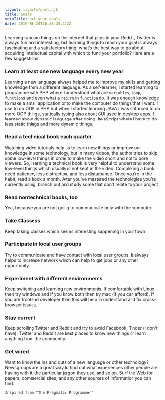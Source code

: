```yaml
---
layout: layouts/post.njk
title: Goals
metaTitle: set your goals
date: 2019-06-24T16:38:38.172Z
---
```

Learning random things on the internet that pops in your Reddit, Twitter is always fun and interesting, but learning things to reach your goal is always fascinating and a satisfactory thing.
what’s the best way to go about acquiring intellectual
capital with which to fund your portfolio? Here are a few suggestions.

### Learn at least one new language every new year

Learning a new language always helped me to improve my skills and getting knowledge from a different language.
As a self-learner, I started learning to programme with PHP where I understood what are `variables`, `loop`, `function`s and even what a `return` in `function` do. It was enough knowledge to make a small application or to make the computer do things that I want. I use to do OOP in PHP but when I started learning JAVA I was enforced to do more OOP things, statically typing also about GUI used in desktop apps. I learned about dynamic language after doing JavaScript where I have to do less static things and more dynamic things.

### Read a technical book each quarter

Watching video tutorials help us to learn new things or improve our knowledge in some technology, but in many videos, the author tries to skip some low-level things in order to make the video short and not to bore viewers. So, learning a technical book is very helpful to understand some low-level things which usually is not kept in the video. Completing a book need patience, less distraction, and less disturbance.
Once you’re in the habit, read a book a month. After you’ve mastered the technologies you’re currently using, branch out and study some that don’t relate to your project

### Read nontechnical books, too

Yea, because you are not going to communicate only with the computer.

### Take Classess

Keep taking classes which seems interesting happening in your town.

### Participate in local user groups

Try to communicate and have contact with local user groups. It always helps to increase network which can help to get jobs or any other opportunity.

### Experiment with different environments

Keep switching and learning new environments. If comfortable with Linux then try windows and if you know both then try mac (if you can afford). If you are frontend developer then this will help to understand and fix cross-browser issues.

### Stay current

Keep scrolling Twitter and Reddit and try to avoid Facebook, Tinder (i don't have).
Twitter and Reddit are best places to know new things or learn anything from the community.

### Get wired

Want to know the ins and outs of a new language or other technology? Newsgroups are a great way to find out what experiences other people are having with it, the particular jargon they use, and so on. Surf the Web for papers, commercial sites, and any other sources of information you can find.

`Inspired from "The Pragmatic Programmer"`
